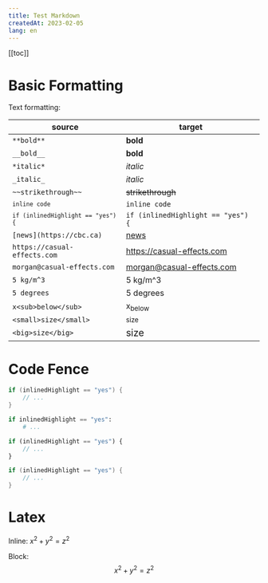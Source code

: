 ```yaml
---
title: Test Markdown
createdAt: 2023-02-05
lang: en
---
```


[[toc]]


Basic Formatting
=======================================================================================
Text formatting:

| source                                                              | target                                                   |
|---------------------------------------------------------------------|----------------------------------------------------------|
| `**bold**`                                                          | **bold**                                                 |
| `__bold__`                                                          | __bold__                                                 |
| `*italic*`                                                          | *italic*                                                 |
| `_italic_`                                                          | _italic_                                                 |
| `~~strikethrough~~`                                                 | ~~strikethrough~~                                        |
| <code>`inline code`</code>                                          | `inline code`                                            |
| <code><code lang=C++>if (inlinedHighlight == "yes") {</code></code> | <code lang="C++">if (inlinedHighlight == "yes") {</code> |
| `[news](https://cbc.ca)`                                            | [news](https://cbc.ca)                                   |
| `https://casual-effects.com`                                        | https://casual-effects.com                               |
| `morgan@casual-effects.com`                                         | morgan@casual-effects.com                                |
| `5 kg/m^3`                                                          | 5 kg/m^3                                                 |
| `5 degrees`                                                         | 5 degrees                                                |
| `x<sub>below</sub>`                                                 | x<sub>below</sub>                                        |
| `<small>size</small>`                                               | <small>size</small>                                      |
| `<big>size</big>`                                                   | <big>size</big>                                          |


Code Fence
=======================================================================================

```CPP
if (inlinedHighlight == "yes") {
    // ...
}
```

```python
if inlinedHighlight == "yes":
    # ...
```

```javascript
if (inlinedHighlight == "yes") {
    // ...
}
```

```java
if (inlinedHighlight == "yes") {
    // ...
}
```

Latex 
========

Inline: $x^2 + y^2 = z^2$

Block:
$$ x^2 + y^2 = z^2 $$
